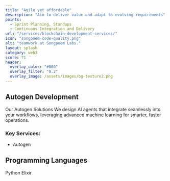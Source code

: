 ```yaml
---
title: "Agile yet affordable"
description: "Aim to deliver value and adapt to evolving requirements"
points:
  - Sprint Planning, Standups
  - Continuous Integration and Delivery
url: "/services/blockchain-development-services/"
icon: "songpoem-code-quality.png"
alt: "teamwork at Songpoem Labs."
layout: splash
category: web3
score: 71
header:
  overlay_color: "#000"
  overlay_filter: "0.2"
  overlay_image: /assets/images/bg-texture2.png
---
```

## Autogen Development

Our Autogen Solutions
We design AI agents that integrate seamlessly into your workflows, leveraging advanced machine learning for smarter, faster operations.

### Key Services:
- Autogen

## Programming Languages
Python
Elixir